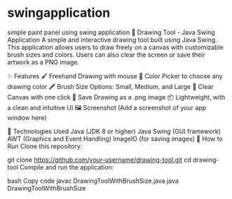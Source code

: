 # swingapplication
simple paint panel using swing application
🎨 Drawing Tool - Java Swing Application
A simple and interactive drawing tool built using Java Swing. This application allows users to draw freely on a canvas with customizable brush sizes and colors. Users can also clear the screen or save their artwork as a PNG image.

✨ Features
🖌️ Freehand Drawing with mouse
🎨 Color Picker to choose any drawing color
🖍️ Brush Size Options: Small, Medium, and Large
🧹 Clear Canvas with one click
💾 Save Drawing as a .png image
📦 Lightweight, with a clean and intuitive UI
🖼️ Screenshot
(Add a screenshot of your app window here)

🔧 Technologies Used
Java (JDK 8 or higher)
Java Swing (GUI framework)
AWT (Graphics and Event Handling)
ImageIO (for saving images)
🚀 How to Run
Clone this repository:

git clone https://github.com/your-username/drawing-tool.git
cd drawing-tool
Compile and run the application:

bash Copy code javac DrawingToolWithBrushSize.java java DrawingToolWithBrushSize
